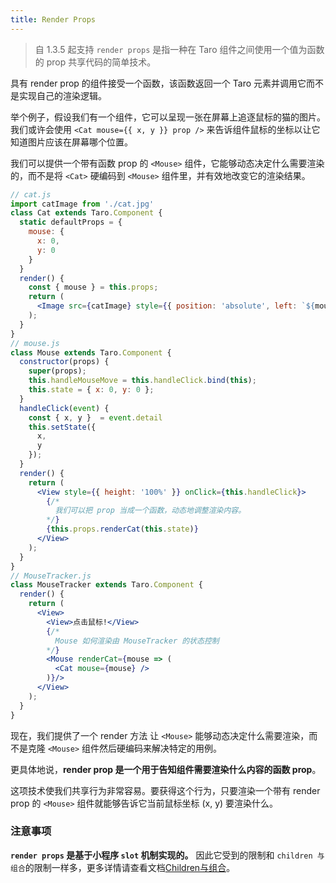 ```yaml
---
title: Render Props
---
```


> 自 1.3.5 起支持
`render props` 是指一种在 Taro 组件之间使用一个值为函数的 prop 共享代码的简单技术。

具有 render prop 的组件接受一个函数，该函数返回一个 Taro 元素并调用它而不是实现自己的渲染逻辑。


举个例子，假设我们有一个组件，它可以呈现一张在屏幕上追逐鼠标的猫的图片。我们或许会使用 `<Cat mouse={{ x, y }} prop />` 来告诉组件鼠标的坐标以让它知道图片应该在屏幕哪个位置。

我们可以提供一个带有函数 prop 的 `<Mouse>` 组件，它能够动态决定什么需要渲染的，而不是将 `<Cat>` 硬编码到 `<Mouse>` 组件里，并有效地改变它的渲染结果。

```jsx
// cat.js
import catImage from './cat.jpg'
class Cat extends Taro.Component {
  static defaultProps = {
    mouse: {
      x: 0,
      y: 0
    }
  }
  render() {
    const { mouse } = this.props;
    return (
      <Image src={catImage} style={{ position: 'absolute', left: `${mouse.x}px`, top: `${mouse.y}px` }} />
    );
  }
}
// mouse.js
class Mouse extends Taro.Component {
  constructor(props) {
    super(props);
    this.handleMouseMove = this.handleClick.bind(this);
    this.state = { x: 0, y: 0 };
  }
  handleClick(event) {
    const { x, y }  = event.detail
    this.setState({
      x,
      y
    });
  }
  render() {
    return (
      <View style={{ height: '100%' }} onClick={this.handleClick}>
        {/*
          我们可以把 prop 当成一个函数，动态地调整渲染内容。
        */}
        {this.props.renderCat(this.state)}
      </View>
    );
  }
}
// MouseTracker.js
class MouseTracker extends Taro.Component {
  render() {
    return (
      <View>
        <View>点击鼠标!</View>
        {/*
          Mouse 如何渲染由 MouseTracker 的状态控制
        */}
        <Mouse renderCat={mouse => (
          <Cat mouse={mouse} />
        )}/>
      </View>
    );
  }
}
```

现在，我们提供了一个 render 方法 让 `<Mouse>` 能够动态决定什么需要渲染，而不是克隆 `<Mouse>` 组件然后硬编码来解决特定的用例。

更具体地说，**render prop 是一个用于告知组件需要渲染什么内容的函数 prop**。

这项技术使我们共享行为非常容易。要获得这个行为，只要渲染一个带有 render prop 的 `<Mouse>` 组件就能够告诉它当前鼠标坐标 (x, y) 要渲染什么。


### 注意事项

**`render props` 是基于小程序 `slot` 机制实现的。** 因此它受到的限制和 `children 与组合`的限制一样多，更多详情请查看文档[Children与组合](./children.md#注意事项)。
